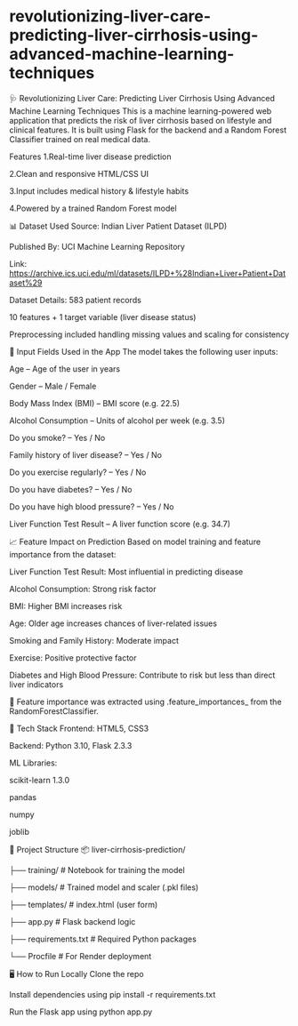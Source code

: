 # revolutionizing-liver-care-predicting-liver-cirrhosis-using-advanced-machine-learning-techniques
🩺 Revolutionizing Liver Care: Predicting Liver Cirrhosis Using Advanced Machine Learning Techniques
This is a machine learning-powered web application that predicts the risk of liver cirrhosis based on lifestyle and clinical features. It is built using Flask for the backend and a Random Forest Classifier trained on real medical data.

Features
1.Real-time liver disease prediction

2.Clean and responsive HTML/CSS UI

3.Input includes medical history & lifestyle habits

4.Powered by a trained Random Forest model


📊 Dataset Used
Source: Indian Liver Patient Dataset (ILPD)

Published By: UCI Machine Learning Repository

Link: https://archive.ics.uci.edu/ml/datasets/ILPD+%28Indian+Liver+Patient+Dataset%29

Dataset Details:
583 patient records

10 features + 1 target variable (liver disease status)

Preprocessing included handling missing values and scaling for consistency

🧾 Input Fields Used in the App
The model takes the following user inputs:

Age – Age of the user in years

Gender – Male / Female

Body Mass Index (BMI) – BMI score (e.g. 22.5)

Alcohol Consumption – Units of alcohol per week (e.g. 3.5)

Do you smoke? – Yes / No

Family history of liver disease? – Yes / No

Do you exercise regularly? – Yes / No

Do you have diabetes? – Yes / No

Do you have high blood pressure? – Yes / No

Liver Function Test Result – A liver function score (e.g. 34.7)

📈 Feature Impact on Prediction
Based on model training and feature importance from the dataset:

Liver Function Test Result: Most influential in predicting disease

Alcohol Consumption: Strong risk factor

BMI: Higher BMI increases risk

Age: Older age increases chances of liver-related issues

Smoking and Family History: Moderate impact

Exercise: Positive protective factor

Diabetes and High Blood Pressure: Contribute to risk but less than direct liver indicators

🧠 Feature importance was extracted using .feature_importances_ from the RandomForestClassifier.

🧰 Tech Stack
Frontend: HTML5, CSS3

Backend: Python 3.10, Flask 2.3.3

ML Libraries:

scikit-learn 1.3.0

pandas

numpy

joblib

📁 Project Structure
📦 liver-cirrhosis-prediction/

├── training/ # Notebook for training the model

├── models/ # Trained model and scaler (.pkl files)

├── templates/ # index.html (user form)

├── app.py # Flask backend logic

├── requirements.txt # Required Python packages

└── Procfile # For Render deployment

🖥️ How to Run Locally
Clone the repo

Install dependencies using pip install -r requirements.txt

Run the Flask app using python app.py

